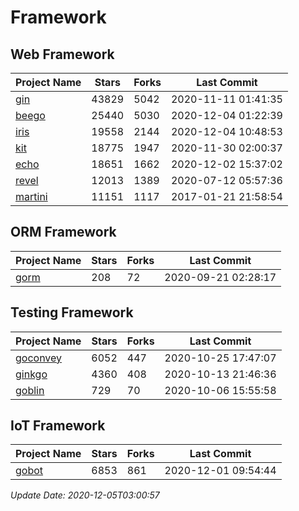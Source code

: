# Framework

## Web Framework
| Project Name | Stars | Forks | Last Commit |
| ------------ | ----- | ----- | ----------- |
| [gin](https://github.com/gin-gonic/gin) | 43829 | 5042 | 2020-11-11 01:41:35 |
| [beego](https://github.com/astaxie/beego) | 25440 | 5030 | 2020-12-04 01:22:39 |
| [iris](https://github.com/kataras/iris) | 19558 | 2144 | 2020-12-04 10:48:53 |
| [kit](https://github.com/go-kit/kit) | 18775 | 1947 | 2020-11-30 02:00:37 |
| [echo](https://github.com/labstack/echo) | 18651 | 1662 | 2020-12-02 15:37:02 |
| [revel](https://github.com/revel/revel) | 12013 | 1389 | 2020-07-12 05:57:36 |
| [martini](https://github.com/go-martini/martini) | 11151 | 1117 | 2017-01-21 21:58:54 |

## ORM Framework
| Project Name | Stars | Forks | Last Commit |
| ------------ | ----- | ----- | ----------- |
| [gorm](https://github.com/jinzhu/gorm) | 208 | 72 | 2020-09-21 02:28:17 |

## Testing Framework
| Project Name | Stars | Forks | Last Commit |
| ------------ | ----- | ----- | ----------- |
| [goconvey](https://github.com/smartystreets/goconvey) | 6052 | 447 | 2020-10-25 17:47:07 |
| [ginkgo](https://github.com/onsi/ginkgo) | 4360 | 408 | 2020-10-13 21:46:36 |
| [goblin](https://github.com/franela/goblin) | 729 | 70 | 2020-10-06 15:55:58 |

## IoT Framework
| Project Name | Stars | Forks | Last Commit |
| ------------ | ----- | ----- | ----------- |
| [gobot](https://github.com/hybridgroup/gobot) | 6853 | 861 | 2020-12-01 09:54:44 |

*Update Date: 2020-12-05T03:00:57*